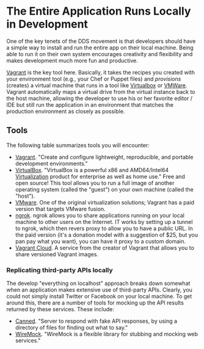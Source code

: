 # The Entire Application Runs Locally in Development

<span class="drop fa fa-laptop fa-5x pull-left fa-border"></span>

One of the key tenets of the DDS movement is that developers should have a simple way to install and run the entire app on their local machine. Being able to run it on their own system encourages creativity and flexibility and makes development much more fun and productive.

[Vagrant](http://www.vagrantup.com/) is the key tool here. Basically, it takes the recipes you created with your environment tool (e.g., your Chef or Puppet files) and _provisions_ (creates) a virtual machine that runs in a tool like [Virtualbox](https://www.virtualbox.org/) or [VMWare](http://www.vmware.com/). Vagrant automatically maps a virtual drive from the virtual instance back to the host machine, allowing the developer to use his or her favorite editor / IDE but still run the application in an environment that matches the production environment as closely as possible.

## Tools

The following table summarizes tools you will encounter:

* [Vagrant](http://www.vagrantup.com/).  "Create and configure lightweight, reproducible, and portable development environments."
* [VirtualBox](https://www.virtualbox.org/). "VirtualBox is a powerful x86 and AMD64/Intel64  [Virtualization](https://www.virtualbox.org/wiki/Virtualization) product for enterprise as well as home use." Free and open source!  This tool allows you to run a full image of another operating system (called the "guest") on your own machine (called the "host"). 
* [VMware](http://www.vmware.com/). One of the original virtualization solutions; Vagrant has a paid version that targets VMware fusion.
* [ngrok](https://ngrok.com/).  ngrok allows you to share applications running on your local machine to other users on the Internet.  IT works by setting up a tunnel to ngrok, which then revers proxy to allow you to have a public URL.  In the paid version (it's a donation model with a suggestion of $25, but you pan pay what you want), you can have it proxy to a custom domain.
* [Vagrant Cloud](https://vagrantcloud.com/).  A service from the creator of Vagrant that allows you to share versioned Vagrant images.

### Replicating third-party APIs locally

The develop "everything on localhost" approach breaks down somewhat when an application makes extensive use of third-party APIs. Clearly, you could not simply install Twitter or Facebook on your local machine. To get around this, there are a number of tools for mocking up the API results returned by these services. These include:

* [Canned](https://github.com/sideshowcoder/canned). "Server to respond with fake API responses, by using a directory of files for finding out what to say."
* [WireMock](http://wiremock.org/). "WireMock is a flexible library for stubbing and mocking web services."
